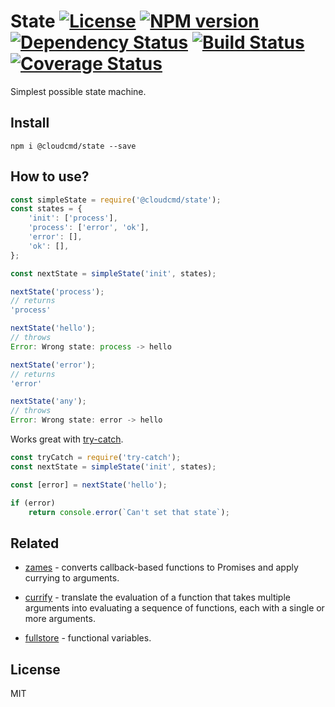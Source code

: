 # State [![License][LicenseIMGURL]][LicenseURL] [![NPM version][NPMIMGURL]][NPMURL] [![Dependency Status][DependencyStatusIMGURL]][DependencyStatusURL] [![Build Status][BuildStatusIMGURL]][BuildStatusURL] [![Coverage Status][CoverageIMGURL]][CoverageURL]

Simplest possible state machine.

## Install

```
npm i @cloudcmd/state --save
```

## How to use?

```js
const simpleState = require('@cloudcmd/state');
const states = {
    'init': ['process'],
    'process': ['error', 'ok'],
    'error': [],
    'ok': [],
};

const nextState = simpleState('init', states);

nextState('process');
// returns
'process'

nextState('hello');
// throws
Error: Wrong state: process -> hello

nextState('error');
// returns
'error'

nextState('any');
// throws
Error: Wrong state: error -> hello
```

Works great with [try-catch](https://github.com/coderaiser/try-catch).

```js
const tryCatch = require('try-catch');
const nextState = simpleState('init', states);

const [error] = nextState('hello');

if (error)
    return console.error(`Can't set that state`);
```

## Related

- [zames](https://github.com/coderaiser/zames "zames") - converts callback-based functions to Promises and apply currying to arguments.

- [currify](https://github.com/coderaiser/currify "currify") - translate the evaluation of a function that takes multiple arguments into evaluating a sequence of functions, each with a single or more arguments.

- [fullstore](https://github.com/coderaiser/fullstore "fullstore") - functional variables.

## License

MIT

[NPMIMGURL]:                https://img.shields.io/npm/v/@cloudcmd/state.svg?style=flat
[BuildStatusIMGURL]:        https://img.shields.io/travis/coderaiser/state/master.svg?style=flat
[DependencyStatusIMGURL]:   https://img.shields.io/david/coderaiser/state.svg?style=flat
[LicenseIMGURL]:            https://img.shields.io/badge/license-MIT-317BF9.svg?style=flat
[NPMURL]:                   https://npmjs.org/package/@cloudcmd/state "npm"
[BuildStatusURL]:           https://travis-ci.org/coderaiser/state  "Build Status"
[DependencyStatusURL]:      https://david-dm.org/coderaiser/state "Dependency Status"
[LicenseURL]:               https://tldrlegal.com/license/mit-license "MIT License"

[CoverageURL]:              https://coveralls.io/github/coderaiser/state?branch=master
[CoverageIMGURL]:           https://coveralls.io/repos/coderaiser/state/badge.svg?branch=master&service=github

